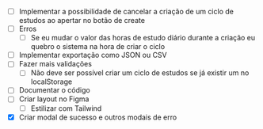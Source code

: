 - [ ] Implementar a possibilidade de cancelar a criação de um ciclo de estudos ao apertar no botão de create
- [ ] Erros
  - [ ] Se eu mudar o valor das horas de estudo diário durante a criação eu quebro o sistema na hora de criar o ciclo
- [ ] Implementar exportação como JSON ou CSV
- [ ] Fazer mais validações
  - [ ] Não deve ser possível criar um ciclo de estudos se já existir um no localStorage
- [ ] Documentar o código
- [ ] Criar layout no Figma
  - [ ] Estilizar com Tailwind
- [x] Criar modal de sucesso e outros modais de erro
